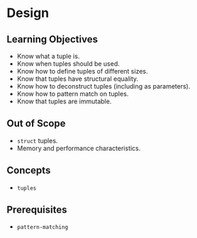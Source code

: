 # Design

## Learning Objectives

- Know what a tuple is.
- Know when tuples should be used.
- Know how to define tuples of different sizes.
- Know that tuples have structural equality.
- Know how to deconstruct tuples (including as parameters).
- Know how to pattern match on tuples.
- Know that tuples are immutable.

## Out of Scope

- `struct` tuples.
- Memory and performance characteristics.

## Concepts

- `tuples`

## Prerequisites

- `pattern-matching`
